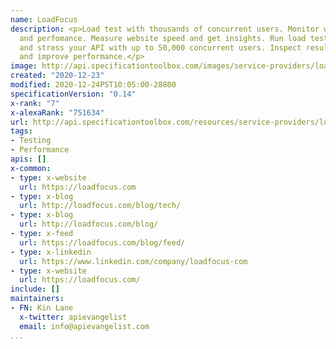 ```yaml
---
name: LoadFocus
description: <p>Load test with thousands of concurrent users. Monitor website uptime
  and perfomance. Measure website speed and get insights. Run load tests in the Cloud
  and stress your API with up to 50,000 concurrent users. Inspect results to optimise
  and improve performance.</p>
image: http://api.specificationtoolbox.com/images/service-providers/loadfocus.jpg
created: "2020-12-23"
modified: 2020-12-24PST10:05:00-28800
specificationVersion: "0.14"
x-rank: "7"
x-alexaRank: "751634"
url: http://api.specificationtoolbox.com/resources/service-providers/loadfocus/
tags:
- Testing
- Performance
apis: []
x-common:
- type: x-website
  url: https://loadfocus.com
- type: x-blog
  url: http://loadfocus.com/blog/tech/
- type: x-blog
  url: http://loadfocus.com/blog/
- type: x-feed
  url: https://loadfocus.com/blog/feed/
- type: x-linkedin
  url: https://www.linkedin.com/company/loadfocus-com
- type: x-website
  url: https://loadfocus.com/
include: []
maintainers:
- FN: Kin Lane
  x-twitter: apievangelist
  email: info@apievangelist.com
...
```

